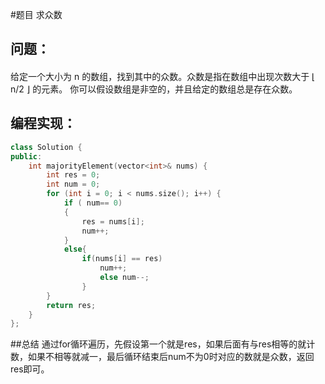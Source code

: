 #题目
求众数
## 问题：
#### 
给定一个大小为 n 的数组，找到其中的众数。众数是指在数组中出现次数大于 ⌊ n/2 ⌋ 的元素。
你可以假设数组是非空的，并且给定的数组总是存在众数。
## 编程实现：
```C++
class Solution {
public:
    int majorityElement(vector<int>& nums) {
        int res = 0;  
        int num = 0;  
        for (int i = 0; i < nums.size(); i++) {  
            if ( num== 0) 
            {  
                res = nums[i];  
                num++;  
            }  
            else{ 
                if(nums[i] == res) 
                    num++; 
                    else num--;
                }  
        }  
        return res;  
    }
};
```
##总结
通过for循环遍历，先假设第一个就是res，如果后面有与res相等的就计数，如果不相等就减一，最后循环结束后num不为0时对应的数就是众数，返回res即可。